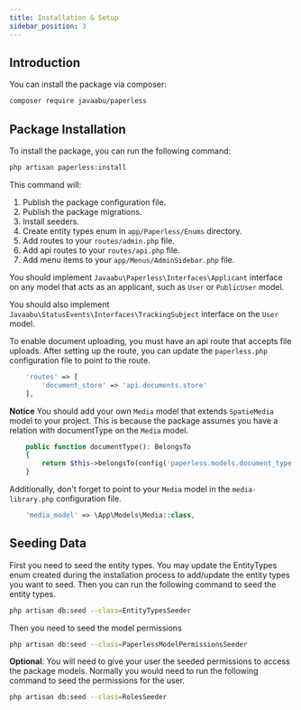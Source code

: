 ```yaml
---
title: Installation & Setup
sidebar_position: 3
---
```


## Introduction

You can install the package via composer:

```bash
composer require javaabu/paperless
```

## Package Installation
To install the package, you can run the following command:

```bash
php artisan paperless:install
```

This command will:
1. Publish the package configuration file.
2. Publish the package migrations.
3. Install seeders.
4. Create entity types enum in `app/Paperless/Enums` directory. 
5. Add routes to your `routes/admin.php` file.
6. Add api routes to your `routes/api.php` file. 
7. Add menu items to your `app/Menus/AdminSidebar.php` file.

You should implement `Javaabu\Paperless\Interfaces\Applicant` interface on any model that acts as an applicant, such as `User` or `PublicUser` model.

You should also implement `Javaabu\StatusEvents\Interfaces\TrackingSubject` interface on the `User` model.

To enable document uploading, you must have an api route that accepts file uploads. After setting up the route, you can update the `paperless.php` configuration file to point to the route.

```php
    'routes' => [
        'document_store' => 'api.documents.store'
    ],
````

**Notice**
You should add your own `Media` model that extends `SpatieMedia` model to your project. This is because the package assumes you have a relation with documentType on the `Media` model. 

```php
    public function documentType(): BelongsTo
    {
        return $this->belongsTo(config('paperless.models.document_type'));
    }
```
Additionally, don't forget to point to your `Media` model in the `media-library.php` configuration file.

```php
    'media_model' => \App\Models\Media::class,
```


## Seeding Data
First you need to seed the entity types. You may update the EntityTypes enum created during the installation process to add/update the entity types you want to seed. Then you can run the following command to seed the entity types.
```bash
php artisan db:seed --class=EntityTypesSeeder
```

Then you need to seed the model permissions
```bash
php artisan db:seed --class=PaperlessModelPermissionsSeeder
```

**Optional**: You will need to give your user the seeded permissions to access the package models. Normally you would need to run the following command to seed the permissions for the user.
```bash
php artisan db:seed --class=RolesSeeder
```



